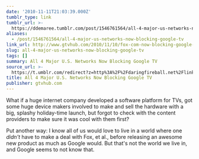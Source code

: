 ```yaml
---
date: '2010-11-11T21:03:39.000Z'
tumblr_type: link
tumblr_url: >-
  https://ddemaree.tumblr.com/post/1546761564/all-4-major-us-networks-now-blocking-google-tv
aliases:
  - /post/1546761564/all-4-major-us-networks-now-blocking-google-tv
link_url: http://www.gtvhub.com/2010/11/10/fox-com-now-blocking-google-tv-devices/
slug: all-4-major-us-networks-now-blocking-google-tv
tags: []
summary: All 4 Major U.S. Networks Now Blocking Google TV
source_url: >-
  https://t.umblr.com/redirect?z=http%3A%2F%2Fdaringfireball.net%2Flinked%2F2010%2F11%2F11%2Ffox-google-tv&t=NWI2YmRiMmZmYzg4ZTg1MzExMzU4NTlkNDc0Y2I0MWMwZTZmOGVhOSwxNTQ2NzYxNTY0&b=t%3AZwnU0JNPe2gtl9NEucydUA&p=https%3A%2F%2Fddemaree.tumblr.com%2Fpost%2F1546761564%2Fall-4-major-us-networks-now-blocking-google-tv&m=1&ts=1610235744
title: All 4 Major U.S. Networks Now Blocking Google TV
publisher: gtvhub.com
---
```


What if a huge internet company developed a software platform for TVs, got some huge device makers involved to make and sell the hardware with a big, splashy holiday-time launch, but forgot to check with the content providers to make sure it was cool with them first?

Put another way: I know all of us would love to live in a world where one _didn't_ have to make a deal with Fox, et al., before releasing an awesome new product as much as Google would. But that's not the world we live in, and Google seems to not know that.